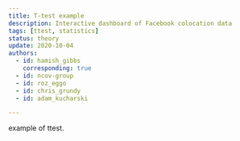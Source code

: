 ```yaml
---
title: T-test example
description: Interactive dashboard of Facebook colocation data
tags: [ttest, statistics] 
status: theory
update: 2020-10-04
authors:
  - id: hamish_gibbs
    corresponding: true
  - id: ncov-group
  - id: roz_eggo
  - id: chris_grundy
  - id: adam_kucharski

---
```


example of ttest.
